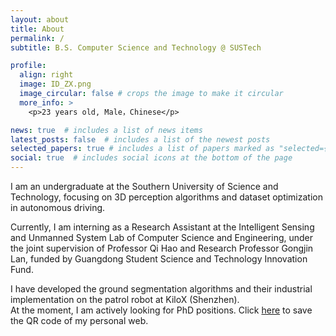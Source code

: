 ```yaml
---
layout: about
title: About
permalink: /
subtitle: B.S. Computer Science and Technology @ SUSTech

profile:
  align: right
  image: ID_ZX.png
  image_circular: false # crops the image to make it circular
  more_info: >
    <p>23 years old, Male，Chinese</p>

news: true  # includes a list of news items
latest_posts: false  # includes a list of the newest posts
selected_papers: true # includes a list of papers marked as "selected={true}"
social: true  # includes social icons at the bottom of the page
---
```


I am an undergraduate at the Southern University of Science and Technology, focusing on 3D perception algorithms and dataset optimization in autonomous driving.

Currently, I am interning as a Research Assistant at the Intelligent Sensing and Unmanned System Lab of Computer Science and Engineering, under the joint supervision of Professor Qi Hao and Research Professor Gongjin Lan, funded by Guangdong Student Science and Technology Innovation Fund.

I have developed the ground segmentation algorithms and their industrial implementation on the patrol robot at KiloX (Shenzhen).  
At the moment, I am actively looking for PhD positions. Click [here](./QR.png) to save the QR code of my personal web.